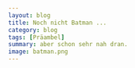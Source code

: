 ```yaml
---
layout: blog
title: Noch nicht Batman ... 
category: blog
tags: [Präambel]  
summary: aber schon sehr nah dran. 
image: batman.png
---
```


